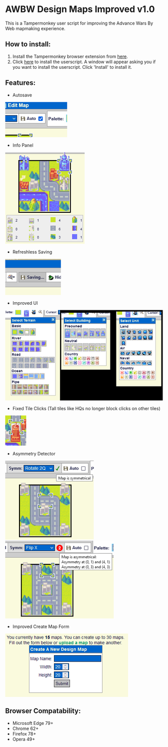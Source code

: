 # AWBW Design Maps Improved v1.0
This is a Tampermonkey user script for improving the Advance Wars By Web mapmaking experience.
## How to install:
1. Install the Tampermonkey browser extension from [here](https://www.tampermonkey.net/).
2. Click [here](https://github.com/TheGamerASD/AWBW-Design-Maps-Improved/raw/main/release.user.js) to install the userscript. A window will appear asking you if you want to install the userscript. Click 'Install' to install it.
## Features:
* Autosave

![](https://github.com/TheGamerASD/AWBW-Design-Maps-Improved/blob/main/images/autosave.png)
* Info Panel

![](https://github.com/TheGamerASD/AWBW-Design-Maps-Improved/blob/main/images/infopanel.png)
* Refreshless Saving

![](https://github.com/TheGamerASD/AWBW-Design-Maps-Improved/blob/main/images/asyncsave.png)
* Improved UI

![](https://github.com/TheGamerASD/AWBW-Design-Maps-Improved/blob/main/images/improvedui.png)
* Fixed Tile Clicks (Tall tiles like HQs no longer block clicks on other tiles)

![](https://github.com/TheGamerASD/AWBW-Design-Maps-Improved/blob/main/images/clickthrough.png)
* Asymmetry Detector

![](https://github.com/TheGamerASD/AWBW-Design-Maps-Improved/blob/main/images/asymmetrydetector.png)
![](https://github.com/TheGamerASD/AWBW-Design-Maps-Improved/blob/main/images/asymmetrydetector2.png)
* Improved Create Map Form

![](https://github.com/TheGamerASD/AWBW-Design-Maps-Improved/blob/main/images/createmapform.png)
## Browser Compatability:
* Microsoft Edge 79+
* Chrome 62+
* Firefox 78+
* Opera 49+
